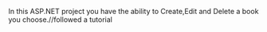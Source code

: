 In this ASP.NET project you have the ability to Create,Edit and Delete a book you choose.//followed a tutorial
